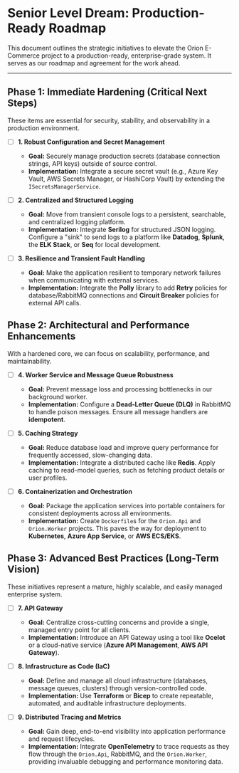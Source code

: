 # Senior Level Dream: Production-Ready Roadmap

This document outlines the strategic initiatives to elevate the Orion E-Commerce project to a production-ready, enterprise-grade system. It serves as our roadmap and agreement for the work ahead.

---

## Phase 1: Immediate Hardening (Critical Next Steps)

These items are essential for security, stability, and observability in a production environment.

- [ ] **1. Robust Configuration and Secret Management**
  - **Goal:** Securely manage production secrets (database connection strings, API keys) outside of source control.
  - **Implementation:** Integrate a secure secret vault (e.g., Azure Key Vault, AWS Secrets Manager, or HashiCorp Vault) by extending the `ISecretsManagerService`.

- [ ] **2. Centralized and Structured Logging**
  - **Goal:** Move from transient console logs to a persistent, searchable, and centralized logging platform.
  - **Implementation:** Integrate **Serilog** for structured JSON logging. Configure a "sink" to send logs to a platform like **Datadog**, **Splunk**, the **ELK Stack**, or **Seq** for local development.

- [ ] **3. Resilience and Transient Fault Handling**
  - **Goal:** Make the application resilient to temporary network failures when communicating with external services.
  - **Implementation:** Integrate the **Polly** library to add **Retry** policies for database/RabbitMQ connections and **Circuit Breaker** policies for external API calls.

## Phase 2: Architectural and Performance Enhancements

With a hardened core, we can focus on scalability, performance, and maintainability.

- [ ] **4. Worker Service and Message Queue Robustness**
  - **Goal:** Prevent message loss and processing bottlenecks in our background worker.
  - **Implementation:** Configure a **Dead-Letter Queue (DLQ)** in RabbitMQ to handle poison messages. Ensure all message handlers are **idempotent**.

- [ ] **5. Caching Strategy**
  - **Goal:** Reduce database load and improve query performance for frequently accessed, slow-changing data.
  - **Implementation:** Integrate a distributed cache like **Redis**. Apply caching to read-model queries, such as fetching product details or user profiles.

- [ ] **6. Containerization and Orchestration**
  - **Goal:** Package the application services into portable containers for consistent deployments across all environments.
  - **Implementation:** Create `Dockerfile`s for the `Orion.Api` and `Orion.Worker` projects. This paves the way for deployment to **Kubernetes**, **Azure App Service**, or **AWS ECS/EKS**.

## Phase 3: Advanced Best Practices (Long-Term Vision)

These initiatives represent a mature, highly scalable, and easily managed enterprise system.

- [ ] **7. API Gateway**
  - **Goal:** Centralize cross-cutting concerns and provide a single, managed entry point for all clients.
  - **Implementation:** Introduce an API Gateway using a tool like **Ocelot** or a cloud-native service (**Azure API Management**, **AWS API Gateway**).

- [ ] **8. Infrastructure as Code (IaC)**
  - **Goal:** Define and manage all cloud infrastructure (databases, message queues, clusters) through version-controlled code.
  - **Implementation:** Use **Terraform** or **Bicep** to create repeatable, automated, and auditable infrastructure deployments.

- [ ] **9. Distributed Tracing and Metrics**
  - **Goal:** Gain deep, end-to-end visibility into application performance and request lifecycles.
  - **Implementation:** Integrate **OpenTelemetry** to trace requests as they flow through the `Orion.Api`, RabbitMQ, and the `Orion.Worker`, providing invaluable debugging and performance monitoring data.
